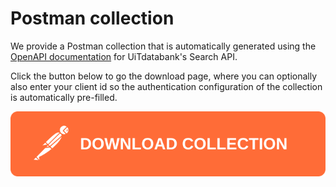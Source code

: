 # Postman collection

We provide a Postman collection that is automatically generated using the [OpenAPI documentation](openapi.md) for UiTdatabank's Search API. 

Click the button below to go the download page, where you can optionally also enter your client id so the authentication configuration of the collection is automatically pre-filled.
<!-- focus: false -->

[![Download postman collection](https://raw.githubusercontent.com/cultuurnet/apidocs/main/assets/postman-button.svg)](https://postman.publiq.be/?api=udb-search)
